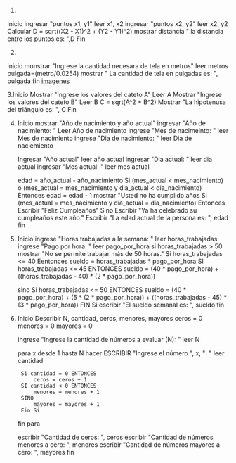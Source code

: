 1.
inicio
    ingresar "puntos x1, y1"
    leer x1, x2
    ingresar "puntos x2, y2"
    leer x2, y2
    Calcular D = sqrt((X2 - X1)^2 + (Y2 - Y1)^2)
    mostrar distancia " la distancia entre los puntos es: ",D
Fin

2.
inicio
    monstrar "Ingrese la cantidad necesara de tela en metros"
    leer metros
    pulgada=(metro/0.0254)
    mostrar " La cantidad de tela en pulgadas es: ", pulgada
fin
[imagenes](/Imagenes/imagen2.jpeg)


3.Inicio
    Mostrar "Ingrese los valores del cateto A"
    Leer A
    Mostrar "Ingrese los valores del cateto B"
    Leer B
    C = sqrt(A^2 + B^2)
    Mostrar "La hipotenusa del triángulo es: ", C
Fin


4. Inicio
    mostrar "Año de nacimiento y año actual"
    ingresar "Año de nacimiento: "
    Leer Año de nacimiento 
    ingrese "Mes de nacimeinto: " 
    leer Mes de nacimiento 
    ingrese "Dia de nacimiento: "
    leer Dia de naciemiento 

    Ingresar "Año actual"
    leer año actual 
    ingresar "Dia actual: "
    leer dia actual 
    ingresar "Mes actual: "
    leer mes actual 

    edad = año_actual - año_nacimiento
        Si (mes_actual < mes_nacimiento) o (mes_actual = mes_nacimiento y dia_actual < dia_nacimiento) Entonces
        edad = edad - 1
        mostrar "Usted no ha cumplido años 
        Si (mes_actual = mes_nacimiento y dia_actual = dia_nacimiento) Entonces
        Escribir "Feliz Cumpleaños"
    Sino
        Escribir "Ya ha celebrado su cumpleaños este año."
        Escribir "La edad actual de la persona es: ", edad
fin

5. Inicio 
    ingrese "Horas trabajadas a la semana: "
    leer horas_trabajadas 
    ingrese "Pago por hora: "
    leer pago_por_hora 
    si horas_trabajadas > 50 
    mostrar "No se permite trabajar más de 50 horas."
    Si horas_trabajadas <= 40 Eentonces
            sueldo = horas_trabajadas * pago_por_hora
    SI horas_trabajadas <= 45 ENTONCES
            sueldo = (40 * pago_por_hora) + ((horas_trabajadas - 40) * (2 * pago_por_hora))

    sino Si horas_trabajadas <= 50 ENTONCES
            sueldo = (40 * pago_por_hora) + (5 * (2 * pago_por_hora)) + ((horas_trabajadas - 45) * (3 * pago_por_hora))
        FIN Si
        escribir "El sueldo semanal es: ", sueldo
    fin 

6. Inicio
    Describir N, cantidad, ceros, menores, mayores
    ceros = 0
    menores = 0
    mayores = 0
 
    ingrese "Ingrese la cantidad de números a evaluar (N): "
    leer N
 
    para x desde 1 hasta N hacer
        ESCRIBIR "Ingrese el número ", x, ": "
        leer cantidad
 
        Si cantidad = 0 ENTONCES
            ceros = ceros + 1
        SI cantidad < 0 ENTONCES
            menores = menores + 1
        SINO
            mayores = mayores + 1
        Fin Si
    fin para 
 
    escribir "Cantidad de ceros: ", ceros
    escribir "Cantidad de números menores a cero: ", menores
    escribir "Cantidad de números mayores a cero: ", mayores
fin